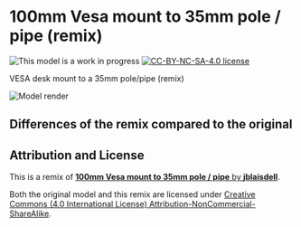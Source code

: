 # 100mm Vesa mount to 35mm pole / pipe (remix)

![This model is a work in progress][work-in-progress-badge]
[![CC-BY-NC-SA-4.0 license][license-badge]][license]

VESA desk mount to a 35mm pole/pipe (remix)

![Model render](images/readme/demo.png)

## Differences of the remix compared to the original



## Attribution and License

This is a remix of
[**100mm Vesa mount to 35mm pole / pipe** by **jblaisdell**][original-model-url].

Both the original model and this remix are licensed under
[Creative Commons (4.0 International License) Attribution-NonCommercial-ShareAlike][license].

[original-model-url]: https://www.printables.com/model/807433-100mm-vesa-mount-to-35mm-pole-pipe
[license]: http://creativecommons.org/licenses/by-nc-sa/4.0/
[license-badge]: /_static/license-badge-cc-by-nc-sa-4.0.svg
[work-in-progress-badge]: /_static/work-in-progress-badge.svg
